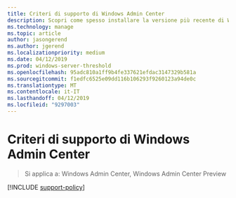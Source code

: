 ```yaml
---
title: Criteri di supporto di Windows Admin Center
description: Scopri come spesso installare la versione più recente di Windows Admin Center per rimanere corrente e supportata.
ms.technology: manage
ms.topic: article
author: jasongerend
ms.author: jgerend
ms.localizationpriority: medium
ms.date: 04/12/2019
ms.prod: windows-server-threshold
ms.openlocfilehash: 95adc810a1ff9b4fe337621efdac3147329b581a
ms.sourcegitcommit: f1edfc6525e09dd116b106293f9260123a94de0c
ms.translationtype: MT
ms.contentlocale: it-IT
ms.lasthandoff: 04/12/2019
ms.locfileid: "9297003"
---
```

# Criteri di supporto di Windows Admin Center

>Si applica a: Windows Admin Center, Windows Admin Center Preview

[!INCLUDE [support-policy](../includes/support-policy.md)]